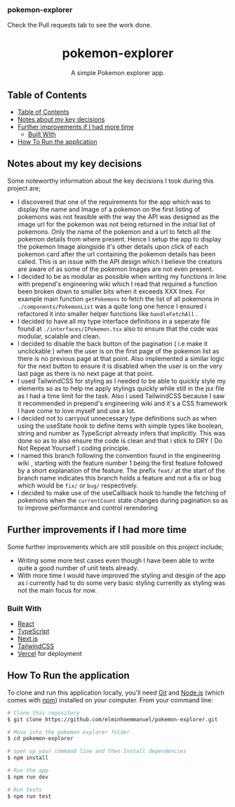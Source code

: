 ### pokemon-explorer
Check the Pull requests tab to see the work done.

<h1 align="center">pokemon-explorer</h1>

<div align="center">
   A simple Pokemon explorer app.
</div>

<!-- TABLE OF CONTENTS -->

## Table of Contents

- [Table of Contents](#table-of-contents)
- [Notes about my key decisions](#notes-about-my-key-decisions)
- [Further improvements if I had more time](#further-improvements-if-i-had-more-time)
  - [Built With](#built-with)
- [How To Run the application](#how-to-run-the-application)

<!-- OVERVIEW -->


## Notes about my key decisions
Some noteworthy information about the key decisions I took during this project are;

- I discovered that one of the requirements for the app which was to display the name and Image of a pokemon on the first listing of pokemons was not feasible with the way the API was designed as the image url for the pokemon was not being returned in the initial list of pokemons. Only the name of the pokemon and a url to fetch all the pokemon details from where present. Hence I setup the app to display the pokemon Image alongside it's other details upon click of each pokemon card after the url containing the pokemon details has been called. This is an issue with the API design which I believe the creators are aware of as some of the pokemon Images are not even present.
- I decided to be as modular as possible when writing my functions in line with prepend's engineering wiki which I read that required a function been broken down to smaller bits when it exceeds XXX lines. For example main function `getPokemons` to fetch the list of all pokemons in `./components/PokemonList` was a quite long one hence I ensured i refactored it into smaller helper functions like `handleFetchAll` .
- I decided to have all my type interface definitions in a seperate file found at `./interfaces/IPokemon.tsx` also to ensure that the code was modular, scalable and clean.
- I decided to disable the back button of the pagination ( i.e make it unclickable ) when the user is on the first page of the pokemon list as there is no previous page at that point. Also implemented a similar logic for the next button to ensure it is disabled when the user is on the very last page as there is no next page at that point.
- I used TailwindCSS for styling as I needed to be able to quickly style my elements so as to help me apply stylings quickly while still in the jsx file as I had a time limit for the task. Also I used TailwindCSS because I saw it recommended in prepend's engineering wiki and it's a CSS framework I have come to love myself and use a lot.
- I decided not to carryout unnecessary type definitions such as when using the useState hook to define items with simple types like boolean, string and number as TypeScript alrready infers that implicitly. This was done so as to also ensure the code is clean and that i stick to DRY ( Do Not Repeat Yourself ) coding principle.
- I named this branch following the convention found in the engineering wiki , starting with the feature number 1 being the first feature followed by a short explanation of the feature. The prefix `feat/` at the start of the branch name indicates this branch holds a feature and not a fix or bug which would be `fix/` or `bug/` respectively.
- I decided to make use of the  useCallback hook to handle the fetching of pokemons when the `currentCount` state changes during pagination so as to improve performance and control rerendering 

<!-- Improvements -->
## Further improvements if I had more time
Some further improvements which are still possible on this project include;

- Writing some more test cases even though I have been able to write quite a good number of unit tests already.
- With more time I would have improved the styling and desgin of the app as i currently had to do some very basic styling currently as styling was not the main focus for now.

<!-- Bult with -->
### Built With

- [React](https://reactjs.org/)
- [TypeScript](https://www.typescriptlang.org/)
- [Next.js](https://nextjs.org/)
- [TailwindCSS](https://tailwindcss.com/)
- [Vercel](https://vercel.com) for deployment
  
<!-- how to run the app -->
## How To Run the application


To clone and run this application locally, you'll need [Git](https://git-scm.com) and [Node.js](https://nodejs.org/en/download/) (which comes with [npm](http://npmjs.com)) installed on your computer. From your command line:

```bash
# Clone this repository
$ git clone https://github.com/elminhoemmanuel/pokemon-explorer.git

# Move into the pokemon explorer folder
$ cd pokemon-explorer

# open up your command line and then Install dependencies
$ npm install

# Run the app
$ npm run dev

# Run tests
$ npm run test
```

